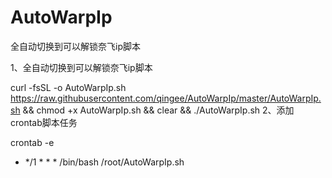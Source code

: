 # AutoWarpIp
全自动切换到可以解锁奈飞ip脚本


1、全自动切换到可以解锁奈飞ip脚本

curl -fsSL -o AutoWarpIp.sh  https://raw.githubusercontent.com/qingee/AutoWarpIp/master/AutoWarpIp.sh && chmod +x AutoWarpIp.sh && clear && ./AutoWarpIp.sh
2、添加crontab脚本任务

crontab -e
* */1 * * * /bin/bash /root/AutoWarpIp.sh
